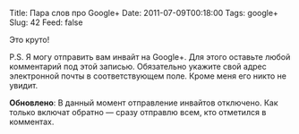 Title: Пара слов про Google+
Date: 2011-07-09T00:18:00
Tags: google+
Slug: 42
Feed: false

Это круто!


P.S. Я могу отправить вам инвайт на Google+. Для этого оставьте любой комментарий под этой записью. Обязательно укажите свой адрес электронной почты в соответствующем поле. Кроме меня его никто не увидит.

**Обновлено**: В данный момент отправление инвайтов отключено. Как только включат обратно — сразу отправлю всем, кто отметился в комментах.
